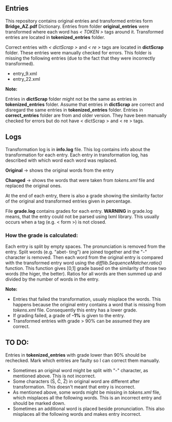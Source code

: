 ## Entries
This repository contains original entries and transformed entries form **Bridge_AZ.pdf** Dictionary.
Entries from folder **original_entries** were transformed where each word has *< TOKEN >* tags around it.
Transformed entries are located in **tokenized_entries** folder.

Correct entries with *< dictScrap >* and *< re >* tags are located in **dictScrap** folder.
These entries were manually checked for errors.
This folder is missing the following entries (due to the fact that they were incorrectly transformed).
- entry_9.xml
- entry_22.xml

**Note:**

Entries in **dictScrap** folder might not be the same as entries in **tokenized_entries** folder.
Assume that entries in **dictScrap** are correct and disregard the same entries in **tokenized_entries** folder.
Entries in **correct_entries** folder are from and older version. They have been manually checked for errors but do not
have < dictScrap > and < re > tags.

## Logs

Transformation log is in **info.log** file. This log contains info about the transformation for each entry.
Each entry in transformation log, has described with which word each word was replaced.

**Original** -> shows the original words from the entry

**Changed** -> shows the words that were taken from *tokens.xml* file and replaced the original ones.

At the end of each entry, there is also a grade showing the similarity factor of the original and transformed entries given in percentage.

File **grade.log** contains grades for each entry.
**WARNING** in grade.log means, that the entry could not be parsed using lxml library. This usually occurs when a tag (e.g. < form >) is not closed.


### How the grade is calculated:

Each entry is split by empty spaces. The pronunciation is removed from the entry. Split words (e.g. "abet- ting")
are joined together and the "-" character is removed. Then each word from the original entry is compared with
the transformed entry word using the *difflib.SequenceMatcher.ratio()* function. This function gives [0,1] grade based
on the similarity of those two words (the higer, the better). Ratios for all words are then summed up and divided
by the number of words in the entry.

**Note:**
- Entries that failed the transformation, usualy misplace the words. This happens because the original entry contains
a word that is missing from *tokens.xml* file. Consequently this entry has a lower grade.
- If grading failed, a grade of **-1%** is given to the entry.
- Transformed entries with grade > 90% can be assumed they are correct.

## TO DO:
Entries in **tokenized_entries** with grade lower than 90% should be rechecked.
Mark which entries are faulty so I can correct them manually.

- Sometimes an original word might be split with "-" character, as mentioned above. This is not incorrect.
- Some characters (Š, Č, Ž) in original word are different after transformation. This doesn't meant that entry is incorrect.
- As mentioned above, some words might be missing in *tokens.xml* file, which misplaces all the following words. This is an
incorrect entry and should be marked down.
- Sometimes an additional word is placed beside pronunciation. This also misplaces all the following words and makes entry incorrect.

